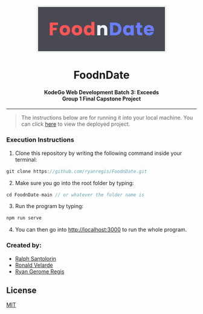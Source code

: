 <p align="center">
<img src="./client/src/assets/images/banner.png" alt="FoodnDate Banner Picture" /> 
</p>

<h1 align="center">FoodnDate</h1>
<h4 align="center">KodeGo Web Development Batch 3: Exceeds<br> Group 1 Final Capstone Project</h4> 
<hr>

> The instructions below are for running it into your local machine. You can click [here](https://foodndate.herokuapp.com/) to view the deployed project.

### Execution Instructions

1. Clone this repository by writing the following command inside your terminal:
```javascript
git clone https://github.com/ryanregis/FoodnDate.git
```

2. Make sure you go into the root folder by typing: 

```javascript
cd FoodnDate-main // or whatever the folder name is
```

3. Run the program by typing:
```javascript
npm run serve
```

4. You can then go into [http://localhost:3000](http://localhost:3000) to run the whole program.

### Created by:
- [Ralph Santolorin](https://github.com/ralphfromthesky)
- [Ronald Velarde](https://github.com/RonV833)
- [Ryan Gerome Regis](https://github.com/ryanregis) 

## License
[MIT](https://choosealicense.com/licenses/mit/)